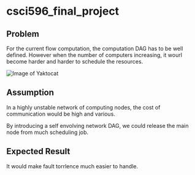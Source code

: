 # csci596_final_project

## Problem
For the current flow computation, the computation DAG has to be well defined. 
However when the number of computers increasing, it wourl become harder and harder to schedule the resources. 

![Image of Yaktocat](https://static001.infoq.cn/resource/image/96/e7/96d716aab379642b4d7e2c39ced658e7.jpg
)
## Assumption
In a highly unstable network of computing nodes, the cost of communication would be high and various. 

By introducing a self envolving network DAG, we could release the main node from much scheduling job. 

## Expected Result
It would make fault torrlence much easier to handle. 
